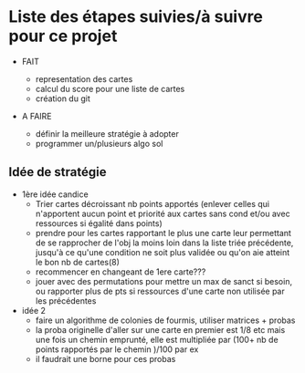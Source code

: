 # Liste des étapes suivies/à suivre pour ce projet

* FAIT
  + representation des cartes
  + calcul du score pour une liste de cartes
  + création du git
  
* A FAIRE
  + définir la meilleure stratégie à adopter
  + programmer un/plusieurs algo sol


## Idée de stratégie
  * 1ère idée candice 
    + Trier cartes décroissant nb points apportés (enlever celles qui n'apportent aucun point et priorité aux cartes sans cond et/ou avec ressources si égalité dans points)
    + prendre pour les cartes rapportant le plus une carte leur permettant de se rapprocher de l'obj la moins loin dans la liste triée précédente, jusqu'à ce qu'une condition ne soit plus validée ou qu'on aie atteint le bon nb de cartes(8)
    + recommencer en changeant de 1ere carte???
    + jouer avec des permutations pour mettre un max de sanct si besoin, ou rapporter plus de pts si ressources d'une carte non utilisée par les précédentes
  * idée 2
    + faire un algorithme de colonies de fourmis, utiliser matrices + probas
    + la proba originelle d'aller sur une carte en premier est 1/8 etc mais une fois un chemin emprunté, elle est multipliée par (100+ nb de points rapportés par le chemin )/100 par ex
    + il faudrait une borne pour ces probas 
